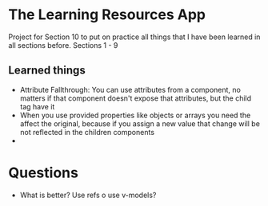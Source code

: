 # The Learning Resources App

Project for Section 10 to put on practice all things that I have been learned in all sections before. Sections 1 - 9

## Learned things

- Attribute Fallthrough: You can use attributes from a component, no matters if that component doesn't expose that attributes, but the child tag have it
- When you use provided properties like objects or arrays you need the affect the original, because if you assign a new value that change will be not reflected in the children components
- 

# Questions

- What is better? Use refs o use v-models?